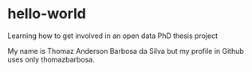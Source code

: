 # hello-world
Learning how to get involved in an open data PhD thesis project

My name is Thomaz Anderson Barbosa da Silva but my profile in Github uses only thomazbarbosa.
